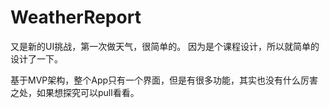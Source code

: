 # WeatherReport
又是新的UI挑战，第一次做天气，很简单的。
因为是个课程设计，所以就简单的设计了一下。

基于MVP架构，整个App只有一个界面，但是有很多功能，其实也没有什么厉害之处，如果想探究可以pull看看。

